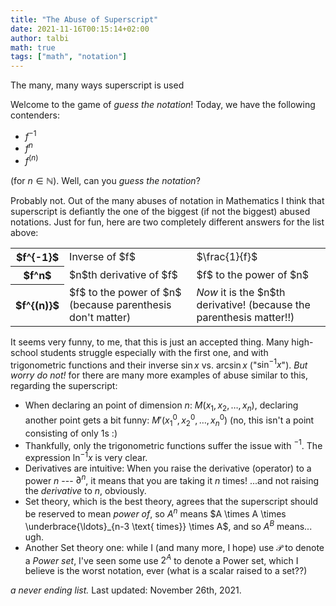 ```yaml
---
title: "The Abuse of Superscript"
date: 2021-11-16T00:15:14+02:00
author: talbi
math: true
tags: ["math", "notation"]
---
```


The many, many ways superscript is used

<!--more-->

Welcome to the game of *guess the notation*! Today, we have the following contenders:

- $f^{-1}$
- $f^n$
- $f^{(n)}$

(for $n\in\mathbb{N}$). Well, can you *guess the notation*?

Probably not. Out of the many abuses of notation in Mathematics I think that superscript is defiantly the one of the biggest (if not the biggest) abused notations. Just for fun, here are two completely different answers for the list above:

<table>
    <tr>
        <th> $f^{-1}$ </th>
        <td> Inverse of $f$ </td>
        <td> $\frac{1}{f}$ </td>
    </tr>
    <tr>
        <th> $f^n$ </th>
        <td> $n$th derivative of $f$ </td>
        <td> $f$ to the power of $n$ </td>
    </tr>
    <tr>
        <th> $f^{(n)}$ </th>
        <td> $f$ to the power of $n$ (because parenthesis don't matter) </td>
        <td> <i>Now</i> it is the $n$th derivative! (because the parenthesis matter!!) </td>
    </tr>
</table>

It seems very funny, to me, that this is just an accepted thing. Many high-school students struggle especially with the first one, and with trigonometric functions and their inverse $\sin x$ vs. $\arcsin x$ ("$\sin^{-1} x$"). *But worry do not!* for there are many more examples of abuse similar to this, regarding the superscript:

- When declaring an point of dimension $n$: $M(x_1, x_2, \ldots, x_n)$, declaring another point gets a bit funny: $M'(x_1 ^0, x_2 ^0, \ldots, x_n ^0)$ (no, this isn't a point consisting of only $1$s :)
- Thankfully, only the trigonometric functions suffer the issue with ${}^{-1}$. The expression $\ln^{-1} x$ is very clear.
- Derivatives are intuitive: When you raise the derivative (operator) to a power $n$ --- $\partial^n$, it means that you are taking it $n$ times! ...and not raising the *derivative* to $n$, obviously.
- Set theory, which is the best theory, agrees that the superscript should be reserved to mean *power of*, so $A^n$ means $A \times A \times \underbrace{\ldots}_{n-3 \text{ times}} \times A$, and so $A^B$ means... ugh.
- Another Set theory one: while I (and many more, I hope) use $\mathcal P$ to denote a *Power set*, I've seen some use $2^A$ to denote a Power set, which I believe is the worst notation, ever (what is a scalar raised to a set??)

*a never ending list.* Last updated: November 26th, 2021.
